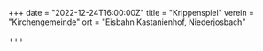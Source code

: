 +++
date = "2022-12-24T16:00:00Z"
title = "Krippenspiel"
verein = "Kirchengemeinde"
ort = "Eisbahn Kastanienhof, Niederjosbach"

+++
